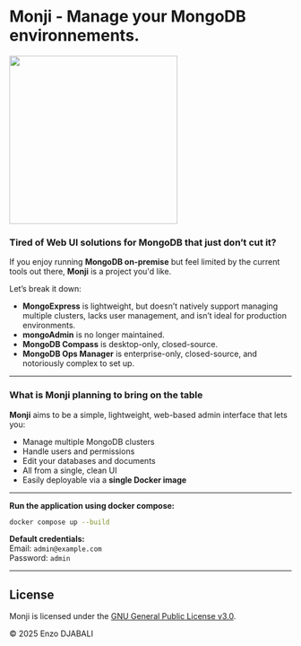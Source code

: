 # Monji - Manage your MongoDB environnements.

<img src="https://monji-assets.fra1.cdn.digitaloceanspaces.com/images/monji-logo-white.png" width="300">

### Tired of Web UI solutions for MongoDB that just don’t cut it?

If you enjoy running **MongoDB on-premise** but feel limited by the current tools out there, **Monji** is a project you'd like.

Let’s break it down:

- **MongoExpress** is lightweight, but doesn’t natively support managing multiple clusters, lacks user management, and isn’t ideal for production environments.  
- **mongoAdmin** is no longer maintained.  
- **MongoDB Compass** is desktop-only, closed-source.
- **MongoDB Ops Manager** is enterprise-only, closed-source, and notoriously complex to set up.

---

### What is Monji planning to bring on the table

**Monji** aims to be a simple, lightweight, web-based admin interface that lets you:

- Manage multiple MongoDB clusters
- Handle users and permissions
- Edit your databases and documents
- All from a single, clean UI
- Easily deployable via a **single Docker image**

---

**Run the application using docker compose:**
```bash
docker compose up --build
```

**Default credentials:**<br>
Email: `admin@example.com`<br>
Password: `admin`<br>

---

## License

Monji is licensed under the [GNU General Public License v3.0](LICENSE).

© 2025 Enzo DJABALI
